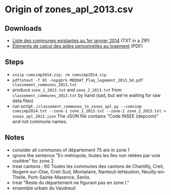 Origin of zones_apl_2013.csv
============================

Downloads
---------

* [Liste des communes existantes au 1er janvier 2014](http://www.insee.fr/fr/methodes/nomenclatures/cog/telechargement.asp) (TXT in a ZIP)
* [Éléments de calcul des aides personnelles au logement](http://www.territoires.gouv.fr/spip.php?page=pdfjs&id_document=1309) (PDF)

Steps
-----

* `unzip comsimp2014.zip; rm comsimp2014.zip`
* `pdftotext -f 93 -nopgbrk MEDDAT_Plaq_logement_2013_bd.pdf classement_communes_2013.txt`
* produce `zone_1_2013.txt` and `zone_2_2013.txt` from `classement_communes_2013.txt` by hand (sad, but we're waiting for raw data files)
* run script `./classement_communes_to_zones_apl.py --comsimp comsimp2014.txt --zone-1 zone_1_2013.txt --zone-2 zone_2_2013.txt > zones_apl_2013.json`
  The JSON file contains "Code INSEE (depcom)" and not commune names.

Notes
-----

* consider all communes of département 75 are in zone 1
* ignore the sentence "En métropole, toutes les îles non reliées par voie routière" for zone 2
* treat cantons : 60 Toutes les communes des cantons de Chantilly, Creil, Nogent-sur-Oise, Creil-Sud, Montataire, Nanteuil-leHaudoin, Neuilly-en-Thelle, Pont-Sainte-Maxence, Senlis.
* treat "Reste du département ne figurant pas en zone I."
* ensemble urbain du Vaudreuil
